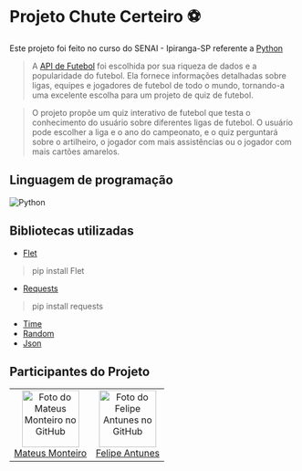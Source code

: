 # Projeto Chute Certeiro ⚽

Este projeto foi feito no curso do SENAI - Ipiranga-SP referente a [Python](https://www.sp.senai.br/curso/programacao-em-python/102657)

>A [API de Futebol](https://www.api-football.com/documentation-v3#section/Authentication/API-SPORTS-Account) foi escolhida por sua riqueza de dados e a popularidade do futebol. Ela fornece informações detalhadas sobre ligas, equipes e jogadores de futebol de todo o mundo, tornando-a uma excelente escolha para um projeto de quiz de futebol.

> O projeto propõe um quiz interativo de futebol que testa o conhecimento do usuário sobre diferentes ligas de futebol. O usuário pode escolher a liga e o ano do campeonato, e o quiz perguntará sobre o artilheiro, o jogador com mais assistências ou o jogador com mais cartões amarelos. 

## Linguagem de programação
![Python](https://img.shields.io/badge/python-3670A0?style=for-the-badge&logo=python&logoColor=ffdd54)

## Bibliotecas utilizadas

- [Flet](https://flet.dev/docs/)
> pip install Flet
- [Requests](https://pypi.org/project/requests/)
> pip install requests
- [Time](https://docs.python.org/3/library/time.html)
- [Random](https://docs.python.org/pt-br/3/library/random.html)
- [Json](https://docs.python.org/3/library/json.html)

## Participantes do Projeto

<table>
	<tr>
    	<td align="center">
            <a href="https://github.com/Mateusmont-1">
            <img src="https://avatars.githubusercontent.com/u/157054673?v=4" width="100px;" alt="Foto do Mateus Monteiro no GitHub"/><br>
            <sub>
                <a href="https://github.com/Mateusmont-1"> Mateus Monteiro</a>
            </sub>
            </a>
        </td>
        <td align="center">
            <a href="https://github.com/FelipeHAC">
            <img src="https://avatars.githubusercontent.com/u/164200405?v=4" width="100px;" alt="Foto do Felipe Antunes no GitHub"/><br>
            <sub>
                <a href="https://github.com/FelipeHAC"> Felipe Antunes</a>
            </sub>
            </a>
        </td>
    </tr>
</table>
